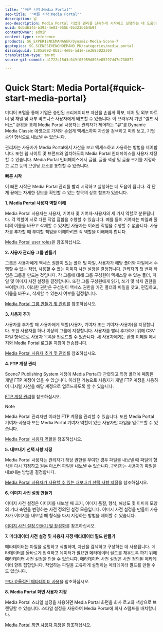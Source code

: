 ```yaml
---
title: '"빠른 시작:Media Portal"'
seo-title: '"빠른 시작:Media Portal"'
description: 널
seo-description: Media Portal 기법과 관리를 신속하게 시작하고 실행하는 데 도움이 되는 소개 및 Quick Start to Media Portal.
uuid: 0dbd6146-b392-4e03-955b-0b323b654b9f
contentOwner: admin
content-type: reference
products: SG_EXPERIENCEMANAGER/Dynamic-Media-Scene-7
geptopics: SG_SCENESEVENONDEMAND_PK/categories/media_portal
discoiquuid: 1385a092-0b2c-4e05-ad1e-ce3685022300
translation-type: tm+mt
source-git-commit: a1722c15d3c049f05959d895e85297d47d730872

---
```



# Quick Start: Media Portal{#quick-start-media-portal}

미디어 포털을 통해 기업은 승인된 크리에이티브 자산을 손쉽게 확보, 제어 및 외부 파트너 및 채널 및 내부 비즈니스 사용자에게 배포할 수 있습니다. 이 브라우저 기반 &quot;셀프 서비스&quot; 환경을 통해 Media Portal 사용자는 관리자가 제어하는 &quot;뷰&quot;를 Dynamic Media Classic 에셋으로 가져와 손쉽게 액세스하여 자산을 검색하고 미리 보고, 기업 승인 형식으로 내보낼 수 있습니다.

관리자는 사용자가 Media Portal에서 자산을 보고 액세스하고 사용하는 방법을 제어합니다. 또한 웹 사이트 및 브랜드와 일치하도록 Media Portal 인터페이스를 사용자 지정할 수 있습니다. Media Portal 인터페이스에서 글꼴, 글꼴 색상 및 글꼴 크기를 지정하고 로고 등의 브랜딩 요소를 통합할 수 있습니다.

**빠른 시작**

이 빠른 시작은 Media Portal 관리를 빨리 시작하고 실행하는 데 도움이 됩니다. 각 단계 끝에는 자세한 정보를 확인할 수 있는 항목의 상호 참조가 있습니다.

**1. Media Portal 사용자 역할 이해**

Media Portal 사용자는 사용자, 기여자 및 기여자-사용자의 세 가지 역할로 분류됩니다. 각 역할이 서로 다른 작업 집합을 수행할 수 있습니다. 예를 들어 기여자는 파일과 폴더의 이름을 바꾸고 삭제할 수 있지만 사용자는 이러한 작업을 수행할 수 없습니다. 사용자를 추가할 때 부여할 책임을 이해하려면 각 역할을 이해해야 합니다. 

[Media Portal user roles](media-portal-user-roles.md#media_portal_user_roles)을 참조하십시오.

**2. 사용자 관리용 그룹 만들기**

그룹은 사용자에게 액세스 권한이 있는 폴더 및 파일, 사용자가 해당 폴더와 파일에서 수행할 수 있는 작업, 사용할 수 있는 이미지 사전 설정을 결정합니다. 관리자의 첫 번째 작업은 그룹을 만드는 것입니다. 각 그룹에 대해 그룹 구성원이 액세스할 수 있는 폴더, 파일 및 이미지 사전 설정을 결정합니다. 또한 그룹 구성원에게 읽기, 쓰기 및 삭제 권한을 부여합니다. 이러한 권한은 구성원이 액세스 권한을 가진 폴더와 파일을 찾고, 편집하고, 이름을 바꾸고, 삭제할 수 있는지 여부를 결정합니다. 

[Media Portal 그룹 만들기 및 관리](creating-media-portal-groups.md#creating_and_managing_media_portal_groups)를 참조하십시오.

**3. 사용자 추가**

사용자를 추가할 때 사용자에게 역할(사용자, 기여자 또는 기여자-사용자)을 지정합니다. 또한 사용자를 하나 이상의 그룹에 지정합니다. 사용자를 빨리 추가하기 위해 CSV 파일 형식으로 사용자 목록을 업로드할 수 있습니다. 새 사용자에게는 환영 이메일 메시지와 Media Portal 로그온 지침이 전송됩니다. 

[Media Portal 사용자 추가 및 관리](adding-media-portal-users.md#adding_and_managing_media_portal_users)를 참조하십시오.

**4. FTP 계정 관리**

Scene7 Publishing System 계정에 Media Portal과 관련되고 특정 폴더에 매핑된 개별 FTP 계정이 있을 수 있습니다. 이러한 기능으로 사용자가 개별 FTP 계정을 사용하여 디지털 자산을 해당 계정으로 업로드하도록 할 수 있습니다.

[FTP 계정 관리](ftp-accounts.md#managing_ftp_accounts)를 참조하십시오.

>[!NOTE]
>
>Media Portal 관리자만 이러한 FTP 계정을 관리할 수 있습니다. 또한 Media Portal 기여자-사용자 또는 Media Portal 기여자 역할이 있는 사용자만 파일을 업로드할 수 있습니다.

[Media Portal 사용자 역할](media-portal-user-roles.md#media_portal_user_roles)을 참조하십시오.

**5. 내보내기 선택 사항 지정**

Media Portal 사용자는 관리자가 해당 권한을 부여한 경우 파일을 내보낼 때 파일의 형식을 다시 지정하고 원본 마스터 파일을 내보낼 수 있습니다. 관리자는 사용자가 파일을 내보내는 방법을 결정합니다. 

[Media Portal 사용자가 사용할 수 있는 내보내기 선택 사항 지정](specifying-export-options-available-media.md#specifying_export_options_available_to_media_portal_users)을 참조하십시오.

**6. 이미지 사전 설정 만들기**

이미지 사전 설정은 이미지를 내보낼 때 크기, 이미지 품질, 형식, 해상도 및 이미지 모양의 기타 측면을 변경하는 사전 정의된 설정 모음입니다. 이미지 사전 설정을 만들어 사용자가 이미지를 내보낼 때 형식을 다시 지정하는 방법을 제어할 수 있습니다. 

[이미지 사전 설정 만들기 및 활성화](creating-enabling-image-presets.md#creating_and_enabling_image_presets)를 참조하십시오.

**7. 메타데이터 사전 설정 및 사용자 지정 메타데이터 필드 만들기**

메타데이터는 파일을 설명하고 식별하며, 자산을 검색하고 구성하는 데 사용됩니다. 메타데이터를 올바르게 입력하고 데이터가 필요한 메타데이터 필드를 채우도록 하기 위해 메타데이터 사전 설정을 만들 수 있습니다. 메타데이터 사전 설정은 사전 정의된 메타데이터 항목 집합입니다. 작업하는 파일을 고유하게 설명하는 메타데이터 필드를 만들 수도 있습니다. 

[보다 효율적인 메타데이터 사용](making-efficient-metadata.md#making_more_efficient_use_of_metadata)을 참조하십시오.

**8. Media Portal 화면 사용자 지정**

Media Portal 스타일 설정을 사용하면 Media Portal 화면을 회사 로고와 색상으로 브랜딩할 수 있습니다. 스타일 설정을 사용하여 Media Portal에 회사 스탬프를 배치합니다.

[Media Portal 화면 사용자 지정](customizing-media-portal-screen.md#customizing_the_media_portal_screen)을 참조하십시오.
